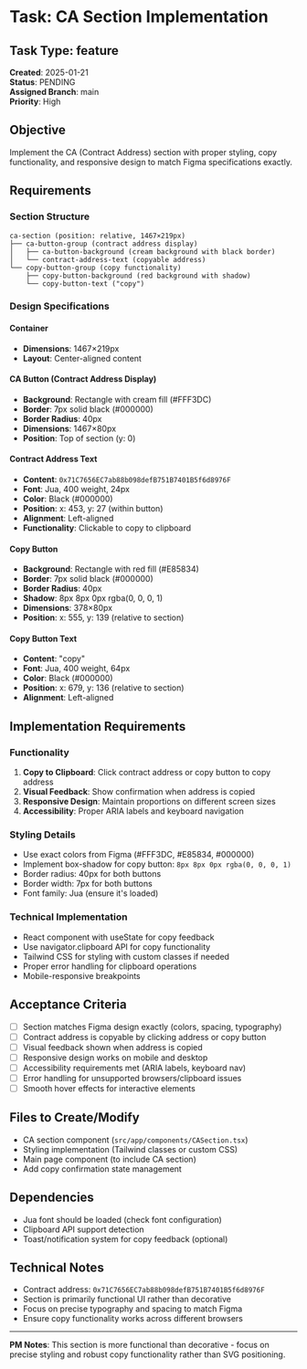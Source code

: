 # Task: CA Section Implementation

## Task Type: feature
**Created**: 2025-01-21  
**Status**: PENDING  
**Assigned Branch**: main  
**Priority**: High  

## Objective
Implement the CA (Contract Address) section with proper styling, copy functionality, and responsive design to match Figma specifications exactly.

## Requirements

### Section Structure
```
ca-section (position: relative, 1467×219px)
├── ca-button-group (contract address display)
│   ├── ca-button-background (cream background with black border)
│   └── contract-address-text (copyable address)
└── copy-button-group (copy functionality)
    ├── copy-button-background (red background with shadow)
    └── copy-button-text ("copy")
```

### Design Specifications

#### Container
- **Dimensions**: 1467×219px
- **Layout**: Center-aligned content

#### CA Button (Contract Address Display)
- **Background**: Rectangle with cream fill (#FFF3DC)
- **Border**: 7px solid black (#000000)
- **Border Radius**: 40px
- **Dimensions**: 1467×80px
- **Position**: Top of section (y: 0)

#### Contract Address Text
- **Content**: `0x71C7656EC7ab88b098defB751B7401B5f6d8976F`
- **Font**: Jua, 400 weight, 24px
- **Color**: Black (#000000)
- **Position**: x: 453, y: 27 (within button)
- **Alignment**: Left-aligned
- **Functionality**: Clickable to copy to clipboard

#### Copy Button
- **Background**: Rectangle with red fill (#E85834)
- **Border**: 7px solid black (#000000)
- **Border Radius**: 40px
- **Shadow**: 8px 8px 0px rgba(0, 0, 0, 1)
- **Dimensions**: 378×80px
- **Position**: x: 555, y: 139 (relative to section)

#### Copy Button Text
- **Content**: "copy"
- **Font**: Jua, 400 weight, 64px
- **Color**: Black (#000000)
- **Position**: x: 679, y: 136 (relative to section)
- **Alignment**: Left-aligned

## Implementation Requirements

### Functionality
1. **Copy to Clipboard**: Click contract address or copy button to copy address
2. **Visual Feedback**: Show confirmation when address is copied
3. **Responsive Design**: Maintain proportions on different screen sizes
4. **Accessibility**: Proper ARIA labels and keyboard navigation

### Styling Details
- Use exact colors from Figma (#FFF3DC, #E85834, #000000)
- Implement box-shadow for copy button: `8px 8px 0px rgba(0, 0, 0, 1)`
- Border radius: 40px for both buttons
- Border width: 7px for both buttons
- Font family: Jua (ensure it's loaded)

### Technical Implementation
- React component with useState for copy feedback
- Use navigator.clipboard API for copy functionality
- Tailwind CSS for styling with custom classes if needed
- Proper error handling for clipboard operations
- Mobile-responsive breakpoints

## Acceptance Criteria
- [ ] Section matches Figma design exactly (colors, spacing, typography)
- [ ] Contract address is copyable by clicking address or copy button
- [ ] Visual feedback shown when address is copied
- [ ] Responsive design works on mobile and desktop
- [ ] Accessibility requirements met (ARIA labels, keyboard nav)
- [ ] Error handling for unsupported browsers/clipboard issues
- [ ] Smooth hover effects for interactive elements

## Files to Create/Modify
- CA section component (`src/app/components/CASection.tsx`)
- Styling implementation (Tailwind classes or custom CSS)
- Main page component (to include CA section)
- Add copy confirmation state management

## Dependencies
- Jua font should be loaded (check font configuration)
- Clipboard API support detection
- Toast/notification system for copy feedback (optional)

## Technical Notes
- Contract address: `0x71C7656EC7ab88b098defB751B7401B5f6d8976F`
- Section is primarily functional UI rather than decorative
- Focus on precise typography and spacing to match Figma
- Ensure copy functionality works across different browsers

---
**PM Notes**: This section is more functional than decorative - focus on precise styling and robust copy functionality rather than SVG positioning. 
